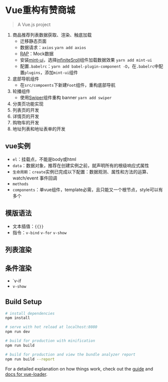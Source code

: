 # Vue重构有赞商城
> A Vue.js project

1. 商品推荐列表数据获取、渲染、触底加载
    - 迁移静态页面
    - 数据请求：`axios`
    `yarn add axios`
    - [RAP](http://rapapi.org/org/index.do)：Mock数据
    - 安装[mint-ui](http://mint-ui.github.io/#!/zh-cn)，选择[infiniteSroll](http://mint-ui.github.io/docs/#/en2/infinite-scroll)组件加载数据效果
    `yarn add mint-ui`
    - 配置`.babelrc`：`yarn add babel-plugin-component -D`，在`.babelrc`中配置`plugins`，添加`mint-ui`组件
2. 底部导航组件
    - 在`src/compoents`下新建`Foot`组件，重构底部导航
3. 轮播组件
    - 使用[Swiper](http://idangero.us/swiper/demos/)组件重构 banner
    `yarn add swiper`
4. 分类页功能实现
5. 列表页的开发
6. 详情页的开发
7. 购物车的开发
8. 地址列表和地址表单的开发

## vue实例
- `el`：挂载点，不能是body或html
- `data`：数据对象，推荐在创建实例之前，就声明所有的根级响应式属性
- `生命周期`：`create`实例已完成以下配置：数据观测、属性和方法的运算、watch/event 事件回调
- `methods`
- `components`：单vue组件，template必需，且只能又一个根节点，style可以有多个
## 模版语法
- 文本插值：`{{}}`
- 指令：`v-bind` `v-for` `v-show`
## 列表渲染
## 条件渲染
- `v-if
- `v-show`
## Build Setup

``` bash
# install dependencies
npm install

# serve with hot reload at localhost:8080
npm run dev

# build for production with minification
npm run build

# build for production and view the bundle analyzer report
npm run build --report
```

For a detailed explanation on how things work, check out the [guide](http://vuejs-templates.github.io/webpack/) and [docs for vue-loader](http://vuejs.github.io/vue-loader).

